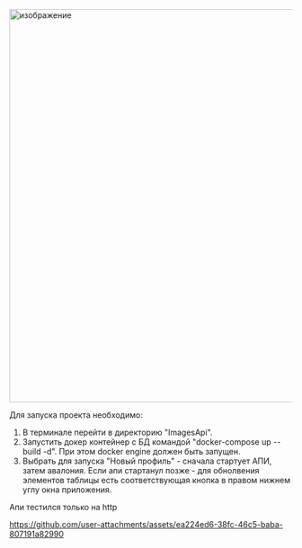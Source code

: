 <img width="1126" height="700" alt="изображение" src="https://github.com/user-attachments/assets/607fc575-5930-4459-b135-2d693c5e0072" />

Для запуска проекта необходимо:
  1. В терминале перейти в директорию "ImagesApi".
  2. Запустить докер контейнер с БД командой "docker-compose up --build -d". При этом docker engine должен быть запущен.
  3. Выбрать для запуска "Новый профиль" - сначала стартует АПИ, затем авалония. Если апи стартанул позже - для обнолвения элементов таблицы есть соответствующая кнопка в правом нижнем углу окна приложения.

Апи тестился только на http


https://github.com/user-attachments/assets/ea224ed6-38fc-46c5-baba-807191a82990

